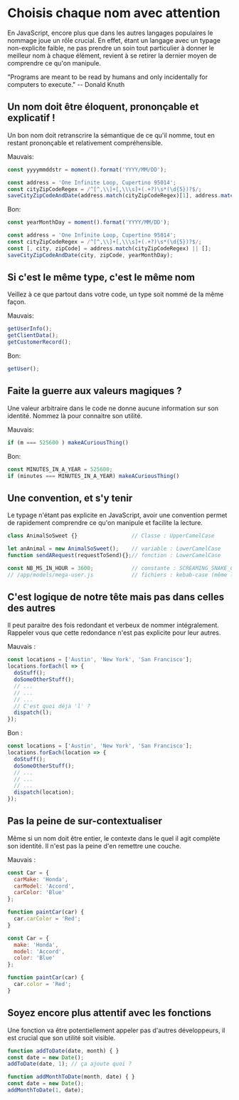 Choisis chaque nom avec attention
==

En JavaScript, encore plus que dans les autres langages populaires le nommage joue un rôle crucial. En effet, étant un langage avec un typage non-explicite faible, ne pas prendre un soin tout particulier à donner le meilleur nom à chaque élément, revient à se retirer la dernier moyen de comprendre ce qu'on manipule.

"Programs are meant to be read by humans and only incidentally for computers to execute."
-- Donald Knuth

## Un nom doit être éloquent, prononçable et explicatif !

Un bon nom doit retranscrire la sémantique de ce qu'il nomme, tout en restant prononçable et relativement compréhensible.

Mauvais:
```js
const yyyymmddstr = moment().format('YYYY/MM/DD');

const address = 'One Infinite Loop, Cupertino 95014';
const cityZipCodeRegex = /^[^,\\]+[,\\\s]+(.+?)\s*(\d{5})?$/;
saveCityZipCodeAndDate(address.match(cityZipCodeRegex)[1], address.match(cityZipCodeRegex)[2], yyyymmdstr);
```
Bon:
```js
const yearMonthDay = moment().format('YYYY/MM/DD');

const address = 'One Infinite Loop, Cupertino 95014';
const cityZipCodeRegex = /^[^,\\]+[,\\\s]+(.+?)\s*(\d{5})?$/;
const [, city, zipCode] = address.match(cityZipCodeRegex) || [];
saveCityZipCodeAndDate(city, zipCode, yearMonthDay);
```

## Si c'est le même type, c'est le même nom

Veillez à ce que partout dans votre code, un type soit nommé de la même façon.

Mauvais:
```js
getUserInfo();
getClientData();
getCustomerRecord();
```

Bon:
```js
getUser();
```

## Faite la guerre aux valeurs magiques ?

Une valeur arbitraire dans le code ne donne aucune information sur son identité.
Nommez là pour connaitre son utilité.

Mauvais:
```js
if (m === 525600 ) makeACuriousThing()
```

Bon:
```js
const MINUTES_IN_A_YEAR = 525600;
if (minutes === MINUTES_IN_A_YEAR) makeACuriousThing()
```

## Une convention, et s'y tenir

Le typage n'étant pas explicite en JavaScript, avoir une convention permet de rapidement comprendre ce qu'on manipule et facilite la lecture.

```js
class AnimalSoSweet {}                 // Classe : UpperCamelCase

let anAnimal = new AnimalSoSweet();    // variable : LowerCamelCase
function sendARequest(requestToSend){};// fonction : LowerCamelCase

const NB_MS_IN_HOUR = 3600;            // constante : SCREAMING_SNAKE_CASE
// /app/models/mega-user.js            // fichiers : kebab-case (même les classes)
```

## C'est logique de notre tête mais pas dans celles des autres

Il peut paraitre des fois redondant et verbeux de nommer intégralement. Rappeler vous que cette redondance n'est pas explicite pour leur autres.

Mauvais :
```js
const locations = ['Austin', 'New York', 'San Francisco'];
locations.forEach(l => {
  doStuff();
  doSomeOtherStuff();
  // ...
  // ...
  // ...
  // C'est quoi déjà 'l' ?
  dispatch(l);
});
```

Bon :
```js
const locations = ['Austin', 'New York', 'San Francisco'];
locations.forEach(location => {
  doStuff();
  doSomeOtherStuff();
  // ...
  // ...
  // ...
  dispatch(location);
});
```

## Pas la peine de sur-contextualiser

Même si un nom doit être entier, le contexte dans le quel il agit complète son identité. Il n'est pas la peine d'en remettre une couche.

Mauvais :
```js
const Car = {
  carMake: 'Honda',
  carModel: 'Accord',
  carColor: 'Blue'
};

function paintCar(car) {
  car.carColor = 'Red';
}
```

```js
const Car = {
  make: 'Honda',
  model: 'Accord',
  color: 'Blue'
};

function paintCar(car) {
  car.color = 'Red';
}
```
## Soyez encore plus attentif avec les fonctions

Une fonction va être potentiellement appeler pas d'autres développeurs, il est crucial que son utilité soit visible.

```js
function addToDate(date, month) { }
const date = new Date();
addToDate(date, 1); // ça ajoute quoi ?
```

```js
function addMonthToDate(month, date) { }
const date = new Date();
addMonthToDate(1, date);
```